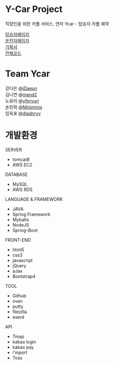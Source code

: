 # Y-Car Project

직장인을 위한 카풀 서비스, 연차 Ycar - 탑승자 카풀 예약

[탑승자페이지](http://54.180.116.126:8080/passenger/)<br>
[운전자페이지](http://13.125.252.85:8080/driver/)<br>
[기획서](https://github.com/mand2/y-car-project/blob/master/%EA%B8%B0%ED%9A%8D%EC%84%9C/%EA%B8%B0%ED%9A%8D%EC%84%9C%20ver.1.0.1.pdf)<br>
[전체코드](https://github.com/mand2/y-car-project)<br>





# Team Ycar 

강다은 @[iDaeun](https://github.com/iDaeun) <br>
김나연 @[mand2](https://github.com/mand2) <br>
노유리 @[yforyuri](https://github.com/yforyuri)<br>
손민희 @[Miniminis](https://github.com/Miniminis)<br>
임욱표 @[dladnrvy](https://github.com/dladnrvy)<br>





# 개발환경

SERVER
- tomcat8
- AWS EC2

DATABASE
- MySQL
- AWS RDS

LANGUAGE & FRAMEWORK
- JAVA
- Spring Framework
- Mybatis
- NodeJS
- Spring-Boot

FRONT-END
- html5
- css3
- javascript
- jQuery
- aJax
- Bootstrap4

TOOL
- Github
- oven
- putty
- filezilla
- exerd

API
- Tmap
- kakao login
- kakao pay
- i'mport
- Toss
